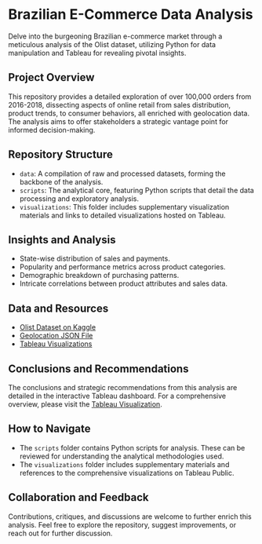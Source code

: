 # Brazilian E-Commerce Data Analysis

Delve into the burgeoning Brazilian e-commerce market through a meticulous analysis of the Olist dataset, utilizing Python for data manipulation and Tableau for revealing pivotal insights.

## Project Overview

This repository provides a detailed exploration of over 100,000 orders from 2016-2018, dissecting aspects of online retail from sales distribution, product trends, to consumer behaviors, all enriched with geolocation data. The analysis aims to offer stakeholders a strategic vantage point for informed decision-making.

## Repository Structure

- `data`: A compilation of raw and processed datasets, forming the backbone of the analysis.
- `scripts`: The analytical core, featuring Python scripts that detail the data processing and exploratory analysis.
- `visualizations`: This folder includes supplementary visualization materials and links to detailed visualizations hosted on Tableau.

## Insights and Analysis

- State-wise distribution of sales and payments.
- Popularity and performance metrics across product categories.
- Demographic breakdown of purchasing patterns.
- Intricate correlations between product attributes and sales data.

## Data and Resources

- [Olist Dataset on Kaggle](https://www.kaggle.com/olistbr/brazilian-ecommerce)
- [Geolocation JSON File](https://www.kaggle.com/datasets/thiagobodruk/brazil-geojson/data)
- [Tableau Visualizations](https://public.tableau.com/app/profile/ideal.kuci/viz/UnveilingtheDynamicsofBrazilianE-CommerceInsightsfromtheOlistDataset/IntroStory)

## Conclusions and Recommendations

The conclusions and strategic recommendations from this analysis are detailed in the interactive Tableau dashboard. For a comprehensive overview, please visit the [Tableau Visualization](https://public.tableau.com/app/profile/ideal.kuci/viz/UnveilingtheDynamicsofBrazilianE-CommerceInsightsfromtheOlistDataset/IntroStory).

## How to Navigate

- The `scripts` folder contains Python scripts for analysis. These can be reviewed for understanding the analytical methodologies used.
- The `visualizations` folder includes supplementary materials and references to the comprehensive visualizations on Tableau Public.

## Collaboration and Feedback

Contributions, critiques, and discussions are welcome to further enrich this analysis. Feel free to explore the repository, suggest improvements, or reach out for further discussion.


